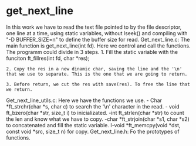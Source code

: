 # get_next_line
In this work we have to read the text file pointed to by the file descriptor, one line at a time, using static variables, without lseek() and compiling with "-D BUFFER_SIZE=n" to define the buffer size for read.
Get_next_line.c:
	The main function is get_next_line(int fd). Here we control and call the functions. The programm could divide in 3 steps.
	1. Fill the static variable with the funciton ft_fillres(int fd, char *res);

	2. Copy the res in a new dinamic char, saving the line and the '\n' that we use to separate. This is the one that we are going to return.
	
	3. Before return, we cut the res with save(res). To free the line that we return.

Get_next_line_utils.c:
	Here we have the functions we use.
	- Char    *ft_strchr(char *s, char c) to search the '\n' character in the read.
	- void	ft_bzero(char *str, size_t i) to inicializated.
	-int ft_strlen(char *str) to count the len and know what we have to copy.
	-char *ft_strjoin(char *s1, char *s2) to concatenated and fill the static variable.
	I-void *ft_memcpy(void *dst, const void *src, size_t n) for copy.
Get_next_line.h:
	Fo the prototypes of functions.

